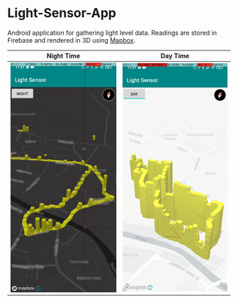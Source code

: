 # Light-Sensor-App

Android application for gathering light level data. Readings are stored in Firebase and rendered in 3D using [Mapbox](https://www.mapbox.com/).

Night Time | Day Time
-|-
![](img/night_blur.png) | ![](img/day_blur.png)